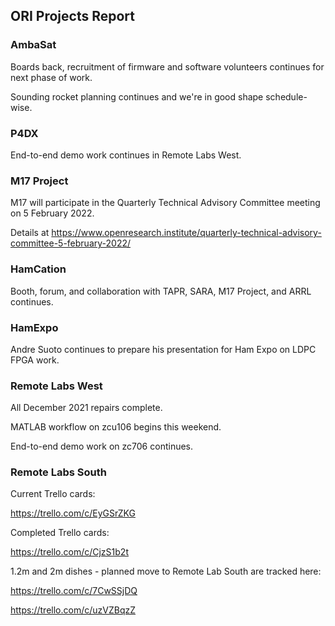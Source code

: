 ## ORI Projects Report 

### AmbaSat

Boards back, recruitment of firmware and software volunteers continues for next phase of work.

Sounding rocket planning continues and we're in good shape schedule-wise.

### P4DX

End-to-end demo work continues in Remote Labs West. 

### M17 Project

M17 will participate in the Quarterly Technical Advisory Committee meeting on 5 February 2022. 

Details at https://www.openresearch.institute/quarterly-technical-advisory-committee-5-february-2022/

### HamCation

Booth, forum, and collaboration with TAPR, SARA, M17 Project, and ARRL continues. 

### HamExpo

Andre Suoto continues to prepare his presentation for Ham Expo on LDPC FPGA work. 

### Remote Labs West

All December 2021 repairs complete. 

MATLAB workflow on zcu106 begins this weekend.

End-to-end demo work on zc706 continues.

### Remote Labs South

Current Trello cards: 

https://trello.com/c/EyGSrZKG

Completed Trello cards:

https://trello.com/c/CjzS1b2t

1.2m and 2m dishes - planned move to Remote Lab South are tracked here:

https://trello.com/c/7CwSSjDQ

https://trello.com/c/uzVZBqzZ

